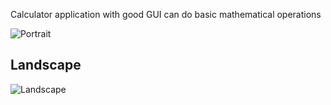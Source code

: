 Calculator application with good GUI can do basic mathematical operations

![Portrait](Documentation/Portrait.png)

## Landscape
![Landscape](Documentation/Landscape.png)
